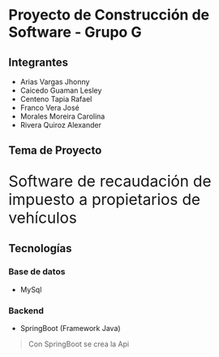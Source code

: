 # Proyecto de Construcción de Software - Grupo G

## Integrantes
- Arias Vargas Jhonny
- Caicedo Guaman Lesley
- Centeno Tapia Rafael
- Franco Vera José
- Morales Moreira Carolina
- Rivera Quiroz Alexander

## Tema de Proyecto
<p style="font-size: 30px;">Software de recaudación de impuesto a propietarios de vehículos</p>

## Tecnologías
### Base de datos
- MySql
### Backend
- SpringBoot (Framework Java)
> Con SpringBoot se crea la Api
